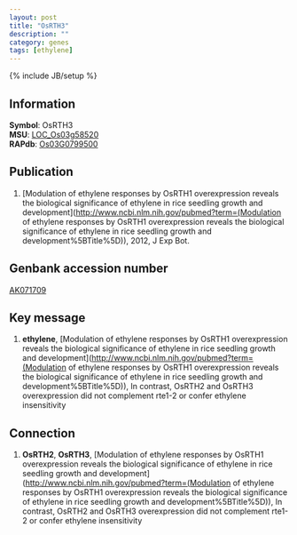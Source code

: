 ```yaml
---
layout: post
title: "OsRTH3"
description: ""
category: genes
tags: [ethylene]
---
```

{% include JB/setup %}

## Information
__Symbol__: OsRTH3  
__MSU__: [LOC_Os03g58520](http://rice.plantbiology.msu.edu/cgi-bin/ORF_infopage.cgi?orf=LOC_Os03g58520)  
__RAPdb__: [Os03G0799500](http://rapdb.dna.affrc.go.jp/viewer/gbrowse_details/irgsp1?name=Os03G0799500)  

## Publication
1. [Modulation of ethylene responses by OsRTH1 overexpression reveals the biological significance of ethylene in rice seedling growth and development](http://www.ncbi.nlm.nih.gov/pubmed?term=(Modulation of ethylene responses by OsRTH1 overexpression reveals the biological significance of ethylene in rice seedling growth and development%5BTitle%5D)), 2012, J Exp Bot.

## Genbank accession number
[AK071709](http://www.ncbi.nlm.nih.gov/nuccore/AK071709)

## Key message
1. __ethylene__, [Modulation of ethylene responses by OsRTH1 overexpression reveals the biological significance of ethylene in rice seedling growth and development](http://www.ncbi.nlm.nih.gov/pubmed?term=(Modulation of ethylene responses by OsRTH1 overexpression reveals the biological significance of ethylene in rice seedling growth and development%5BTitle%5D)),  In contrast, OsRTH2 and OsRTH3 overexpression did not complement rte1-2 or confer ethylene insensitivity

## Connection
1. __OsRTH2__, __OsRTH3__, [Modulation of ethylene responses by OsRTH1 overexpression reveals the biological significance of ethylene in rice seedling growth and development](http://www.ncbi.nlm.nih.gov/pubmed?term=(Modulation of ethylene responses by OsRTH1 overexpression reveals the biological significance of ethylene in rice seedling growth and development%5BTitle%5D)),  In contrast, OsRTH2 and OsRTH3 overexpression did not complement rte1-2 or confer ethylene insensitivity


